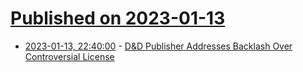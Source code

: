 # [Published on 2023-01-13](index.md)

* [2023-01-13, 22:40:00](https://games.slashdot.org/story/23/01/13/225228/dd-publisher-addresses-backlash-over-controversial-license?utm_source=rss1.0mainlinkanon&utm_medium=feed) - [D&amp;D Publisher Addresses Backlash Over Controversial License](https://games.slashdot.org/story/23/01/13/225228/dd-publisher-addresses-backlash-over-controversial-license?utm_source=rss1.0mainlinkanon&utm_medium=feed)
